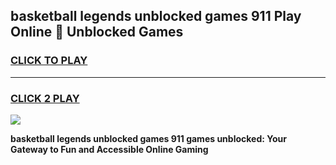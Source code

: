 
## basketball legends unblocked games 911 Play Online 👋 Unblocked Games
<h3>
<a href="https://premium.freeplayer.one?title=basketball_legends_unblocked_games_911&ref=19F">CLICK TO PLAY</a></h3>
<hr>

<h3>
<a href="https://premium.freeplayer.one?title=basketball_legends_unblocked_games_911&ref=19F">CLICK 2 PLAY</a>
  
</h3>

<a href="https://premium.freeplayer.one?title=basketball_legends_unblocked_games_911&ref=19F"><img src="https://clearcache.store/games.png"></a>


**basketball legends unblocked games 911 games unblocked: Your Gateway to Fun and Accessible Online Gaming**
